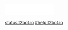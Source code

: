 [![logo](/assets/img/t2bot-banner.png)](/)

<div class="header-links">

[status.t2bot.io](https://status.t2bot.io)
[#help:t2bot.io](https://matrix.to/#/#help:t2bot.io)

</div>
